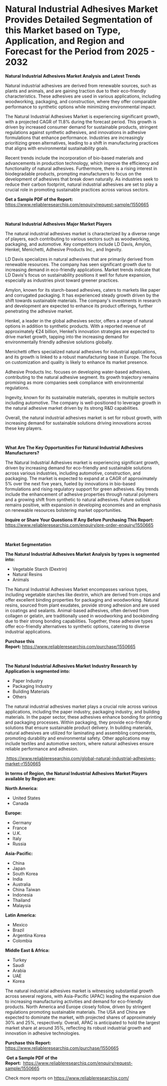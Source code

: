 <p><h1>Natural Industrial Adhesives Market Provides Detailed Segmentation of this Market based on Type, Application, and Region and Forecast for the Period from 2025 - 2032</h1></p><p><strong>Natural Industrial Adhesives Market Analysis and Latest Trends</strong></p>
<p><p>Natural industrial adhesives are derived from renewable sources, such as plants and animals, and are gaining traction due to their eco-friendly characteristics. These adhesives are used in various applications, including woodworking, packaging, and construction, where they offer comparable performance to synthetic options while minimizing environmental impact.</p><p>The Natural Industrial Adhesives Market is experiencing significant growth, with a projected CAGR of 11.8% during the forecast period. This growth is driven by increased consumer demand for sustainable products, stringent regulations against synthetic adhesives, and innovations in adhesive formulations that enhance performance. Industries are increasingly prioritizing green alternatives, leading to a shift in manufacturing practices that aligns with environmental sustainability goals.</p><p>Recent trends include the incorporation of bio-based materials and advancements in production technology, which improve the efficiency and functionality of natural adhesives. Furthermore, there is a rising interest in biodegradable products, prompting manufacturers to focus on the development of adhesives that break down naturally. As industries seek to reduce their carbon footprint, natural industrial adhesives are set to play a crucial role in promoting sustainable practices across various sectors.</p></p>
<p><strong>Get a Sample PDF of the Report:&nbsp;</strong> <a href="https://www.reliableresearchiq.com/enquiry/request-sample/1550665?utm_campaign=1141&utm_medium=2&utm_source=Github&utm_content=ia&utm_term=01022025&utm_id=natural-industrial-adhesives">https://www.reliableresearchiq.com/enquiry/request-sample/1550665</a></p>
<p>&nbsp;</p>
<p><strong>Natural Industrial Adhesives Major Market Players</strong></p>
<p><p>The natural industrial adhesives market is characterized by a diverse range of players, each contributing to various sectors such as woodworking, packaging, and automotive. Key competitors include LD Davis, Amylon, Henkel, Menichetti, Adhesive Products Inc., and Ingevity.</p><p>LD Davis specializes in natural adhesives that are primarily derived from renewable resources. The company has seen significant growth due to increasing demand in eco-friendly applications. Market trends indicate that LD Davis's focus on sustainability positions it well for future expansion, especially as industries pivot toward greener practices.</p><p>Amylon, known for its starch-based adhesives, caters to markets like paper and corrugated packaging. It has experienced steady growth driven by the shift towards sustainable materials. The company's investments in research and development are expected to enhance its product offerings, further penetrating the adhesive market.</p><p>Henkel, a leader in the global adhesives sector, offers a range of natural options in addition to synthetic products. With a reported revenue of approximately €24 billion, Henkel’s innovation strategies are expected to drive market growth, tapping into the increasing demand for environmentally friendly adhesive solutions globally.</p><p>Menichetti offers specialized natural adhesives for industrial applications, and its growth is linked to a robust manufacturing base in Europe. The focus on customization and quality is likely to enhance its market presence.</p><p>Adhesive Products Inc. focuses on developing water-based adhesives, contributing to the natural adhesive segment. Its growth trajectory remains promising as more companies seek compliance with environmental regulations.</p><p>Ingevity, known for its sustainable materials, operates in multiple sectors including automotive. The company is well-positioned to leverage growth in the natural adhesive market driven by its strong R&D capabilities.</p><p>Overall, the natural industrial adhesives market is set for robust growth, with increasing demand for sustainable solutions driving innovations across these key players.</p></p>
<p>&nbsp;</p>
<p><strong>What Are The Key Opportunities For Natural Industrial Adhesives Manufacturers?</strong></p>
<p><p>The Natural Industrial Adhesives market is experiencing significant growth, driven by increasing demand for eco-friendly and sustainable solutions across various industries, including automotive, construction, and packaging. The market is expected to expand at a CAGR of approximately 5% over the next five years, fueled by innovations in bio-based formulations and rising regulatory support for green adhesives. Key trends include the enhancement of adhesive properties through natural polymers and a growing shift from synthetic to natural adhesives. Future outlook remains positive, with expansion in developing economies and an emphasis on renewable resources bolstering market opportunities.</p></p>
<p><strong>Inquire or Share Your Questions If Any Before Purchasing This Report:</strong> <a href="https://www.reliableresearchiq.com/enquiry/pre-order-enquiry/1550665?utm_campaign=1141&utm_medium=2&utm_source=Github&utm_content=ia&utm_term=01022025&utm_id=natural-industrial-adhesives">https://www.reliableresearchiq.com/enquiry/pre-order-enquiry/1550665</a></p>
<p>&nbsp;</p>
<p><strong>Market Segmentation</strong></p>
<p><strong>The Natural Industrial Adhesives Market Analysis by types is segmented into:</strong></p>
<p><ul><li>Vegetable Starch (Dextrin)</li><li>Natural Resins</li><li>Animals</li></ul></p>
<p><p>The Natural Industrial Adhesives Market encompasses various types, including vegetable starches like dextrin, which are derived from crops and offer excellent binding properties for packaging and woodworking. Natural resins, sourced from plant exudates, provide strong adhesion and are used in coatings and sealants. Animal-based adhesives, often derived from collagen or gelatin, are traditionally used in woodworking and bookbinding due to their strong bonding capabilities. Together, these adhesive types offer eco-friendly alternatives to synthetic options, catering to diverse industrial applications.</p></p>
<p><strong>Purchase this Report:&nbsp;</strong><a href="https://www.reliableresearchiq.com/purchase/1550665?utm_campaign=1141&utm_medium=2&utm_source=Github&utm_content=ia&utm_term=01022025&utm_id=natural-industrial-adhesives">https://www.reliableresearchiq.com/purchase/1550665</a></p>
<p>&nbsp;</p>
<p><strong>The Natural Industrial Adhesives Market Industry Research by Application is segmented into:</strong></p>
<p><ul><li>Paper Industry</li><li>Packaging Industry</li><li>Building Materials</li><li>Others</li></ul></p>
<p><p>The natural industrial adhesives market plays a crucial role across various applications, including the paper industry, packaging industry, and building materials. In the paper sector, these adhesives enhance bonding for printing and packaging processes. Within packaging, they provide eco-friendly solutions that ensure sustainable product delivery. In building materials, natural adhesives are utilized for laminating and assembling components, promoting durability and environmental safety. Other applications may include textiles and automotive sectors, where natural adhesives ensure reliable performance and adhesion.</p></p>
<p><a href="https://www.reliableresearchiq.com/global-natural-industrial-adhesives-market-r1550665?utm_campaign=1141&utm_medium=2&utm_source=Github&utm_content=ia&utm_term=01022025&utm_id=natural-industrial-adhesives">&nbsp;https://www.reliableresearchiq.com/global-natural-industrial-adhesives-market-r1550665</a></p>
<p><strong>In terms of Region, the Natural Industrial Adhesives Market Players available by Region are:</strong></p>
<p>
    <p> <strong> North America: </strong>
        <ul>
            <li>United States</li>
            <li>Canada</li>
        </ul>
        </p> 
    <p> <strong> Europe: </strong>
        <ul>
            <li>Germany</li>
            <li>France</li>
            <li>U.K.</li>
            <li>Italy</li>
            <li>Russia</li>
        </ul>
        </p> 
    <p> <strong> Asia-Pacific: </strong>
        <ul>
            <li>China</li>
            <li>Japan</li>
            <li>South Korea</li>
            <li>India</li>
            <li>Australia</li>
            <li>China Taiwan</li>
            <li>Indonesia</li>
            <li>Thailand</li>
            <li>Malaysia</li>
        </ul>
        </p> 
    <p> <strong> Latin America: </strong>
        <ul>
            <li>Mexico</li>
            <li>Brazil</li>
            <li>Argentina Korea</li>
            <li>Colombia</li>
        </ul>
        </p> 
    <p> <strong> Middle East & Africa: </strong>
        <ul>
            <li>Turkey</li>
            <li>Saudi</li>
            <li>Arabia</li>
            <li>UAE</li>
            <li>Korea</li>
        </ul>
    </p>
    </p>
<p><p>The natural industrial adhesives market is witnessing substantial growth across several regions, with Asia-Pacific (APAC) leading the expansion due to increasing manufacturing activities and demand for eco-friendly products. North America and Europe closely follow, driven by stringent regulations promoting sustainable materials. The USA and China are expected to dominate the market, with projected shares of approximately 30% and 25%, respectively. Overall, APAC is anticipated to hold the largest market share at around 35%, reflecting its robust industrial growth and innovation in adhesive technologies.</p></p>
<p><strong>Purchase this Report: </strong><a href="https://www.reliableresearchiq.com/purchase/1550665?utm_campaign=1141&utm_medium=2&utm_source=Github&utm_content=ia&utm_term=01022025&utm_id=natural-industrial-adhesives">https://www.reliableresearchiq.com/purchase/1550665</a></p>
<p>&nbsp;<strong>Get a Sample PDF of the Report:&nbsp;&nbsp;</strong><a href="https://www.reliableresearchiq.com/enquiry/request-sample/1550665?utm_campaign=1141&utm_medium=2&utm_source=Github&utm_content=ia&utm_term=01022025&utm_id=natural-industrial-adhesives">https://www.reliableresearchiq.com/enquiry/request-sample/1550665</a></p>
<p><strong></strong></p>
<p>Check more reports on <a href="https://www.reliableresearchiq.com/?utm_campaign=1141&utm_medium=2&utm_source=Github&utm_content=ia&utm_term=01022025&utm_id=natural-industrial-adhesives">https://www.reliableresearchiq.com/</a></p>